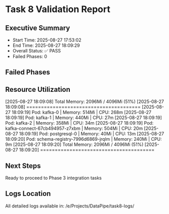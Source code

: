 # Task 8 Validation Report

## Executive Summary
- Start Time: 2025-08-27 17:53:02
- End Time: 2025-08-27 18:09:29
- Overall Status: ✅ PASS
- Failed Phases: 0

## Failed Phases


## Resource Utilization
[2025-08-27 18:09:08] Total Memory: 2096Mi / 4096Mi (51%)
[2025-08-27 18:09:08] =======================================
[2025-08-27 18:09:19] Pod: kafka-0 | Memory: 514Mi | CPU: 268m
[2025-08-27 18:09:19] Pod: kafka-1 | Memory: 440Mi | CPU: 27m
[2025-08-27 18:09:19] Pod: kafka-2 | Memory: 358Mi | CPU: 34m
[2025-08-27 18:09:19] Pod: kafka-connect-67cb494957-z7xbm | Memory: 504Mi | CPU: 20m
[2025-08-27 18:09:19] Pod: postgresql-0 | Memory: 40Mi | CPU: 13m
[2025-08-27 18:09:20] Pod: schema-registry-7996d6869-jrqlm | Memory: 240Mi | CPU: 9m
[2025-08-27 18:09:20] Total Memory: 2096Mi / 4096Mi (51%)
[2025-08-27 18:09:20] =======================================

## Next Steps
Ready to proceed to Phase 3 integration tasks

## Logs Location
All detailed logs available in: /e/Projects/DataPipe/task8-logs/

